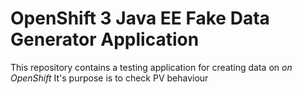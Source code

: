 OpenShift 3 Java EE Fake Data Generator Application
===================================================

This repository contains a testing application for creating data on *on OpenShift* It's purpose is to check PV behaviour

